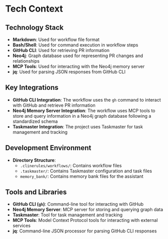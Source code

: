 # Tech Context

## Technology Stack
- **Markdown**: Used for workflow file format
- **Bash/Shell**: Used for command execution in workflow steps
- **GitHub CLI**: Used for retrieving PR information
- **Neo4j**: Graph database used for representing PR changes and relationships
- **MCP Tools**: Used for interacting with the Neo4j memory server
- **jq**: Used for parsing JSON responses from GitHub CLI

## Key Integrations
- **GitHub CLI Integration**: The workflow uses the `gh` command to interact with GitHub and retrieve PR information
- **Neo4j Memory Server Integration**: The workflow uses MCP tools to store and query information in a Neo4j graph database following a standardized schema
- **Taskmaster Integration**: The project uses Taskmaster for task management and tracking

## Development Environment
- **Directory Structure**:
  - `.clinerules/workflows/`: Contains workflow files
  - `.taskmaster/`: Contains Taskmaster configuration and task files
  - `memory_bank/`: Contains memory bank files for the assistant

## Tools and Libraries
- **GitHub CLI (`gh`)**: Command-line tool for interacting with GitHub
- **Neo4j Memory Server**: MCP server for storing and querying graph data
- **Taskmaster**: Tool for task management and tracking
- **MCP Tools**: Model Context Protocol tools for interacting with external services
- **jq**: Command-line JSON processor for parsing GitHub CLI responses
